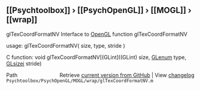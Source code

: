 ## [[Psychtoolbox]] &#8250; [[PsychOpenGL]] &#8250; [[MOGL]] &#8250; [[wrap]]

glTexCoordFormatNV  Interface to [OpenGL](OpenGL) function glTexCoordFormatNV  
  
usage:  glTexCoordFormatNV( size, type, stride )  
  
C function:  void glTexCoordFormatNV[(GLint]((GLint) size, [GLenum](GLenum) type, [GLsizei](GLsizei) stride)  




<div class="code_header" style="text-align:right;">
  <span style="float:left;">Path&nbsp;&nbsp;</span> <span class="counter">Retrieve <a href=
  "https://raw.github.com/Psychtoolbox-3/Psychtoolbox-3/beta/Psychtoolbox/PsychOpenGL/MOGL/wrap/glTexCoordFormatNV.m">current version from GitHub</a> | View <a href=
  "https://github.com/Psychtoolbox-3/Psychtoolbox-3/commits/beta/Psychtoolbox/PsychOpenGL/MOGL/wrap/glTexCoordFormatNV.m">changelog</a></span>
</div>
<div class="code">
  <code>Psychtoolbox/PsychOpenGL/MOGL/wrap/glTexCoordFormatNV.m</code>
</div>

